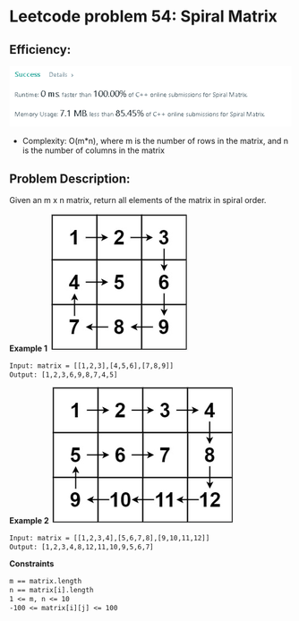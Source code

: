 # Leetcode problem 54: Spiral Matrix

## Efficiency:
![efficiency](/54.%20Spiral%20Matrix/eff.PNG)
* Complexity: O(m*n), where m is the number of rows in the matrix, and n is the number of columns in the matrix

## Problem Description:
Given an m x n matrix, return all elements of the matrix in spiral order.

**Example 1**
![ex1](/54.%20Spiral%20Matrix/ex1.PNG)
```
Input: matrix = [[1,2,3],[4,5,6],[7,8,9]]
Output: [1,2,3,6,9,8,7,4,5]
```

**Example 2**
![ex2](/54.%20Spiral%20Matrix/ex2.png)
```
Input: matrix = [[1,2,3,4],[5,6,7,8],[9,10,11,12]]
Output: [1,2,3,4,8,12,11,10,9,5,6,7]
```

**Constraints**
```
m == matrix.length
n == matrix[i].length
1 <= m, n <= 10
-100 <= matrix[i][j] <= 100
```
